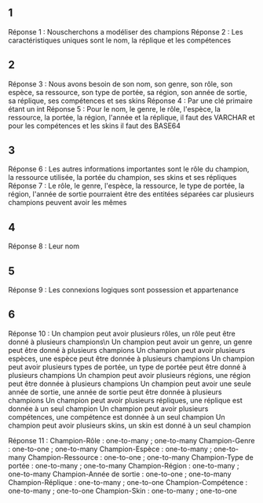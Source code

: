 ## 1
Réponse 1 : Nouscherchons a modéliser des champions
Réponse 2 : Les caractéristiques uniques sont le nom, la réplique et les compétences
## 2
Réponse 3 : Nous avons besoin de son nom, son genre, son rôle, son espèce, sa ressource, son type de portée, sa région, son année de sortie, sa réplique, ses compétences et ses skins
Réponse 4 : Par une clé primaire étant un int
Réponse 5 : Pour le nom, le genre, le rôle, l'espèce, la ressource, la portée, la région, l'année et la réplique, il faut des VARCHAR et pour les compétences et les skins il faut des BASE64
## 3
Réponse 6 : Les autres informations importantes sont le rôle du champion, la ressource utilisée, la portée du champion, ses skins et ses répliques
Réponse 7 : Le rôle, le genre, l'espèce, la ressource, le type de portée, la région, l'année de sortie pourraient être des entitées séparées car plusieurs champions peuvent avoir les mêmes
## 4
Réponse 8 : Leur nom
## 5
Réponse 9 : Les connexions logiques sont possession et appartenance
## 6
Réponse 10 : Un champion peut avoir plusieurs rôles, un rôle peut être donné à plusieurs champions\n
             Un champion peut avoir un genre, un genre peut être donné à plusieurs champions
             Un champion peut avoir plusieurs espèces, une espèce peut être donnée à plusieurs champions
             Un champion peut avoir plusieurs types de portée, un type de portée peut être donné à plusieurs champions
             Un champion peut avoir plusieurs régions, une région peut être donnée à plusieurs champions
             Un champion peut avoir une seule année de sortie, une année de sortie peut être donnée à plusieurs champions
             Un champion peut avoir plusieurs répliques, une réplique est donnée à un seul champion
             Un champion peut avoir plusieurs compétences, une compétence est donnée à un seul champion
             Un champion peut avoir plusieurs skins, un skin est donné à un seul champion
             
Réponse 11 : Champion-Rôle : one-to-many ; one-to-many
             Champion-Genre : one-to-one ; one-to-many
             Champion-Espèce : one-to-many ; one-to-many
             Champion-Ressource : one-to-one ; one-to-many
             Champion-Type de portée : one-to-many ; one-to-many
             Champion-Région : one-to-many ; one-to-many
             Champion-Année de sortie : one-to-one ; one-to-many
             Champion-Réplique : one-to-many ; one-to-one
             Champion-Compétence : one-to-many ; one-to-one
             Champion-Skin : one-to-many ; one-to-one
